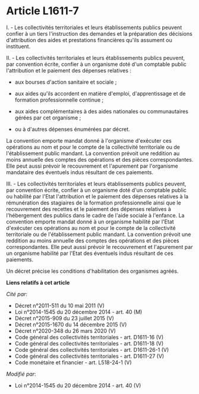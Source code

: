 # Article L1611-7

I. - Les collectivités territoriales et leurs établissements publics peuvent confier à un tiers l'instruction des demandes et
la préparation des décisions d'attribution des aides et prestations financières qu'ils assument ou instituent. 

II. - Les collectivités territoriales et leurs établissements publics peuvent, par convention écrite, confier à un organisme
doté d'un comptable public l'attribution et le paiement des dépenses relatives : 

- aux bourses d'action sanitaire et sociale ; 

- aux aides qu'ils accordent en matière d'emploi, d'apprentissage et de formation professionnelle continue ; 

- aux aides complémentaires à des aides nationales ou communautaires gérées par cet organisme ; 

- ou à d'autres dépenses énumérées par décret. 

La convention emporte mandat donné à l'organisme d'exécuter ces opérations au nom et pour le compte de la collectivité
territoriale ou de l'établissement public mandant. La convention prévoit une reddition au moins annuelle des comptes des
opérations et des pièces correspondantes. Elle peut aussi prévoir le recouvrement et l'apurement par l'organisme mandataire
des éventuels indus résultant de ces paiements.

III. - Les collectivités territoriales et leurs établissements publics peuvent, par convention écrite, confier à un organisme
doté d'un comptable public ou habilité par l'Etat l'attribution et le paiement des dépenses relatives à la rémunération des
stagiaires de la formation professionnelle ainsi que le recouvrement des recettes et le paiement des dépenses relatives à
l'hébergement des publics dans le cadre de l'aide sociale à l'enfance. La convention emporte mandat donné à un organisme
habilité par l'Etat d'exécuter ces opérations au nom et pour le compte de la collectivité territoriale ou de l'établissement
public mandant. La convention prévoit une reddition au moins annuelle des comptes des opérations et des pièces
correspondantes. Elle peut aussi prévoir le recouvrement et l'apurement par un organisme habilité par l'Etat des éventuels
indus résultant de ces paiements.

Un décret précise les conditions d'habilitation des organismes agréés.

**Liens relatifs à cet article**

_Cité par_:

  - Décret n°2011-511 du 10 mai 2011 (V)
  - Loi n°2014-1545 du 20 décembre 2014 - art. 40 (M)
  - Décret n°2015-909 du 23 juillet 2015 (V)
  - Décret n°2015-1670 du 14 décembre 2015 (V)
  - Décret n°2020-348 du 26 mars 2020 (V)
  - Code général des collectivités territoriales - art. D1611-16 (V)
  - Code général des collectivités territoriales - art. D1611-18 (V)
  - Code général des collectivités territoriales - art. D1611-26-1 (V)
  - Code général des collectivités territoriales - art. D1611-27 (V)
  - Code monétaire et financier - art. L518-24-1 (V)

_Modifié par_:

  - Loi n°2014-1545 du 20 décembre 2014 - art. 40 (V)
